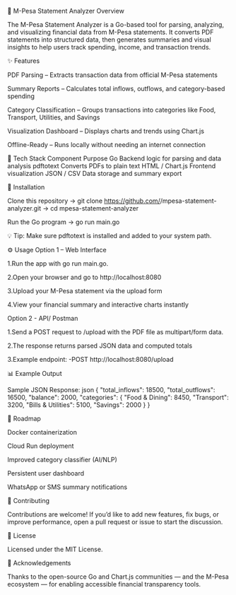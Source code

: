🧾 M-Pesa Statement Analyzer
Overview

The M-Pesa Statement Analyzer is a Go-based tool for parsing, analyzing, and visualizing financial data from M-Pesa statements.
It converts PDF statements into structured data, then generates summaries and visual insights to help users track spending, income, and transaction trends.

✨ Features

PDF Parsing – Extracts transaction data from official M-Pesa statements

Summary Reports – Calculates total inflows, outflows, and category-based spending

Category Classification – Groups transactions into categories like Food, Transport, Utilities, and Savings

Visualization Dashboard – Displays charts and trends using Chart.js

Offline-Ready – Runs locally without needing an internet connection

🧠 Tech Stack
Component	Purpose
Go	Backend logic for parsing and data analysis
pdftotext	Converts PDFs to plain text
HTML / Chart.js	Frontend visualization
JSON / CSV	Data storage and summary export

🧰 Installation

Clone this repository
→ git clone https://github.com/<your-username>/mpesa-statement-analyzer.git
→ cd mpesa-statement-analyzer

Run the Go program
→ go run main.go

💡 Tip: Make sure pdftotext is installed and added to your system path.

⚙️ Usage
Option 1 – Web Interface

1.Run the app with go run main.go.

2.Open your browser and go to http://localhost:8080

3.Upload your M-Pesa statement via the upload form

4.View your financial summary and interactive charts instantly

Option 2 - API/ Postman

1.Send a POST request to /upload with the PDF file as multipart/form data.

2.The response returns parsed JSON data and computed totals

3.Example endpoint:
-POST http://localhost:8080/upload

📊 Example Output

Sample JSON Response:
json
{
  "total_inflows": 18500,
  "total_outflows": 16500,
  "balance": 2000,
  "categories": {
    "Food & Dining": 8450,
    "Transport": 3200,
    "Bills & Utilities": 5100,
    "Savings": 2000
  }
}

🧩 Roadmap

Docker containerization

Cloud Run deployment

Improved category classifier (AI/NLP)

Persistent user dashboard

WhatsApp or SMS summary notifications

🤝 Contributing

Contributions are welcome!
If you’d like to add new features, fix bugs, or improve performance, open a pull request or issue to start the discussion.

📜 License

Licensed under the MIT License.

💬 Acknowledgements

Thanks to the open-source Go and Chart.js communities — and the M-Pesa ecosystem — for enabling accessible financial transparency tools.








